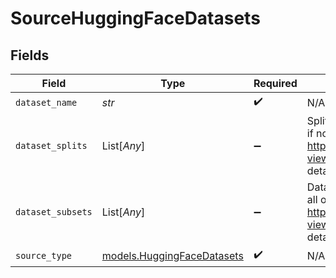 # SourceHuggingFaceDatasets


## Fields

| Field                                                                                                                                                             | Type                                                                                                                                                              | Required                                                                                                                                                          | Description                                                                                                                                                       |
| ----------------------------------------------------------------------------------------------------------------------------------------------------------------- | ----------------------------------------------------------------------------------------------------------------------------------------------------------------- | ----------------------------------------------------------------------------------------------------------------------------------------------------------------- | ----------------------------------------------------------------------------------------------------------------------------------------------------------------- |
| `dataset_name`                                                                                                                                                    | *str*                                                                                                                                                             | :heavy_check_mark:                                                                                                                                                | N/A                                                                                                                                                               |
| `dataset_splits`                                                                                                                                                  | List[*Any*]                                                                                                                                                       | :heavy_minus_sign:                                                                                                                                                | Splits to import. Will import all of them if nothing is provided (see https://huggingface.co/docs/dataset-viewer/en/configs_and_splits for more details)          |
| `dataset_subsets`                                                                                                                                                 | List[*Any*]                                                                                                                                                       | :heavy_minus_sign:                                                                                                                                                | Dataset Subsets to import. Will import all of them if nothing is provided (see https://huggingface.co/docs/dataset-viewer/en/configs_and_splits for more details) |
| `source_type`                                                                                                                                                     | [models.HuggingFaceDatasets](../models/huggingfacedatasets.md)                                                                                                    | :heavy_check_mark:                                                                                                                                                | N/A                                                                                                                                                               |